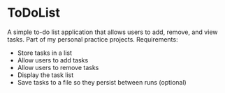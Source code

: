 # ToDoList
A simple to-do list application that allows users to add, remove, and view tasks. Part of my personal practice projects.
Requirements:
- Store tasks in a list
- Allow users to add tasks
- Allow users to remove tasks
- Display the task list
- Save tasks to a file so they persist between runs (optional)

